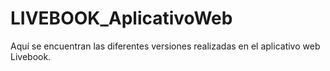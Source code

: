 # LIVEBOOK_AplicativoWeb
Aquí se encuentran las diferentes versiones realizadas en el aplicativo web Livebook.
